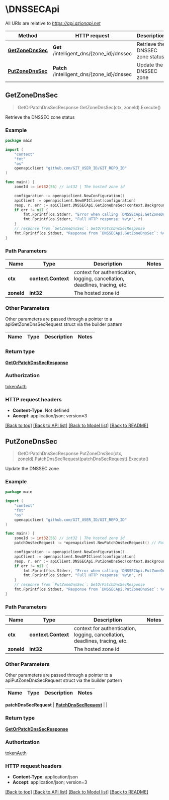 # \DNSSECApi

All URIs are relative to *https://api.azionapi.net*

Method | HTTP request | Description
------------- | ------------- | -------------
[**GetZoneDnsSec**](DNSSECApi.md#GetZoneDnsSec) | **Get** /intelligent_dns/{zone_id}/dnssec | Retrieve the DNSSEC zone status
[**PutZoneDnsSec**](DNSSECApi.md#PutZoneDnsSec) | **Patch** /intelligent_dns/{zone_id}/dnssec | Update the DNSSEC zone



## GetZoneDnsSec

> GetOrPatchDnsSecResponse GetZoneDnsSec(ctx, zoneId).Execute()

Retrieve the DNSSEC zone status

### Example

```go
package main

import (
    "context"
    "fmt"
    "os"
    openapiclient "github.com/GIT_USER_ID/GIT_REPO_ID"
)

func main() {
    zoneId := int32(56) // int32 | The hosted zone id

    configuration := openapiclient.NewConfiguration()
    apiClient := openapiclient.NewAPIClient(configuration)
    resp, r, err := apiClient.DNSSECApi.GetZoneDnsSec(context.Background(), zoneId).Execute()
    if err != nil {
        fmt.Fprintf(os.Stderr, "Error when calling `DNSSECApi.GetZoneDnsSec``: %v\n", err)
        fmt.Fprintf(os.Stderr, "Full HTTP response: %v\n", r)
    }
    // response from `GetZoneDnsSec`: GetOrPatchDnsSecResponse
    fmt.Fprintf(os.Stdout, "Response from `DNSSECApi.GetZoneDnsSec`: %v\n", resp)
}
```

### Path Parameters


Name | Type | Description  | Notes
------------- | ------------- | ------------- | -------------
**ctx** | **context.Context** | context for authentication, logging, cancellation, deadlines, tracing, etc.
**zoneId** | **int32** | The hosted zone id | 

### Other Parameters

Other parameters are passed through a pointer to a apiGetZoneDnsSecRequest struct via the builder pattern


Name | Type | Description  | Notes
------------- | ------------- | ------------- | -------------


### Return type

[**GetOrPatchDnsSecResponse**](GetOrPatchDnsSecResponse.md)

### Authorization

[tokenAuth](../README.md#tokenAuth)

### HTTP request headers

- **Content-Type**: Not defined
- **Accept**: application/json; version=3

[[Back to top]](#) [[Back to API list]](../README.md#documentation-for-api-endpoints)
[[Back to Model list]](../README.md#documentation-for-models)
[[Back to README]](../README.md)


## PutZoneDnsSec

> GetOrPatchDnsSecResponse PutZoneDnsSec(ctx, zoneId).PatchDnsSecRequest(patchDnsSecRequest).Execute()

Update the DNSSEC zone

### Example

```go
package main

import (
    "context"
    "fmt"
    "os"
    openapiclient "github.com/GIT_USER_ID/GIT_REPO_ID"
)

func main() {
    zoneId := int32(56) // int32 | The hosted zone id
    patchDnsSecRequest := *openapiclient.NewPatchDnsSecRequest() // PatchDnsSecRequest |  (optional)

    configuration := openapiclient.NewConfiguration()
    apiClient := openapiclient.NewAPIClient(configuration)
    resp, r, err := apiClient.DNSSECApi.PutZoneDnsSec(context.Background(), zoneId).PatchDnsSecRequest(patchDnsSecRequest).Execute()
    if err != nil {
        fmt.Fprintf(os.Stderr, "Error when calling `DNSSECApi.PutZoneDnsSec``: %v\n", err)
        fmt.Fprintf(os.Stderr, "Full HTTP response: %v\n", r)
    }
    // response from `PutZoneDnsSec`: GetOrPatchDnsSecResponse
    fmt.Fprintf(os.Stdout, "Response from `DNSSECApi.PutZoneDnsSec`: %v\n", resp)
}
```

### Path Parameters


Name | Type | Description  | Notes
------------- | ------------- | ------------- | -------------
**ctx** | **context.Context** | context for authentication, logging, cancellation, deadlines, tracing, etc.
**zoneId** | **int32** | The hosted zone id | 

### Other Parameters

Other parameters are passed through a pointer to a apiPutZoneDnsSecRequest struct via the builder pattern


Name | Type | Description  | Notes
------------- | ------------- | ------------- | -------------

 **patchDnsSecRequest** | [**PatchDnsSecRequest**](PatchDnsSecRequest.md) |  | 

### Return type

[**GetOrPatchDnsSecResponse**](GetOrPatchDnsSecResponse.md)

### Authorization

[tokenAuth](../README.md#tokenAuth)

### HTTP request headers

- **Content-Type**: application/json
- **Accept**: application/json; version=3

[[Back to top]](#) [[Back to API list]](../README.md#documentation-for-api-endpoints)
[[Back to Model list]](../README.md#documentation-for-models)
[[Back to README]](../README.md)

